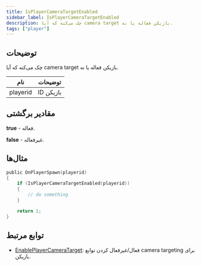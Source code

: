 ```yaml
---
title: IsPlayerCameraTargetEnabled
sidebar_label: IsPlayerCameraTargetEnabled
description: چک می‌کنه که آیا camera target بازیکن فعاله یا نه.
tags: ["player"]
---
```


<VersionWarn version='omp v1.1.0.2612' />

## توضیحات

چک می‌کنه که آیا camera target بازیکن فعاله یا نه.

| نام      | توضیحات          |
| -------- | ---------------- |
| playerid | ID بازیکن        |

## مقادیر برگشتی

**true** - فعاله.

**false** - غیرفعاله.

## مثال‌ها

```c
public OnPlayerSpawn(playerid)
{
    if (IsPlayerCameraTargetEnabled(playerid))
    {
        // do something
    }

    return 1;
}
```

## توابع مرتبط

- [EnablePlayerCameraTarget](EnablePlayerCameraTarget): فعال/غیرفعال کردن توابع camera targeting برای بازیکن.